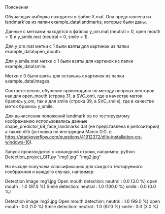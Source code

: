 Пояснения

Обучающая выборка находится в файле X.mat. Она представлена из landmark'ов из папки example_data\landmarks\, которые были даны.

Данные с метками находятся в файлах y_om.mat (neutral = 0, open mouth = 1) и y_smile.mat (neutral = 0, smile = 1).

Для y_om.mat метки с 1 были взяты для картинок из папки example_data\open_mouth\.

Для y_smile.mat метки с 1 были взяты для картинок из папки example_data\smile\.

Метки с 0 были взяты для остальных картинок из папки example_data\images\.

Соответственно, обучение происходило по методу опорных векторов как для open_mouth (строка 31, в SVC_om), где в качестве меток брались y_om, так и для smile (строка 39, в SVC_smile), где в качестве меток брались y_smile.

Для вычисления положений landmark'ов по тестируемому изображению использовались данные shape_predictor_68_face_landmarks.dat (не представлена в репозитории) а также dlib (устновка по инструкции Marco D.G. в https://stackoverflow.com/questions/41912372/dlib-installation-on-windows-10).

Запуск производится с командной строки, например:
python Detection_project_GIT.py "img1.jpg" "img2.jpg"

На выходе получаем классификацию для каждого тестируемого изображния и каждого случая, например:

Detection image  img1.jpg
Open mouth detection:
neutral : 0.0 (3.0 %)
open mouth : 1.0 (97.0 %)
Smile detection:
neutral : 1.0 (100.0 %)
smile : 0.0 (0.0 %)

Detection image  img2.jpg
Open mouth detection:
neutral : 1.0 (99.0 %)
open mouth : 0.0 (1.0 %)
Smile detection:
neutral : 1.0 (97.0 %)
smile : 0.0 (3.0 %)

